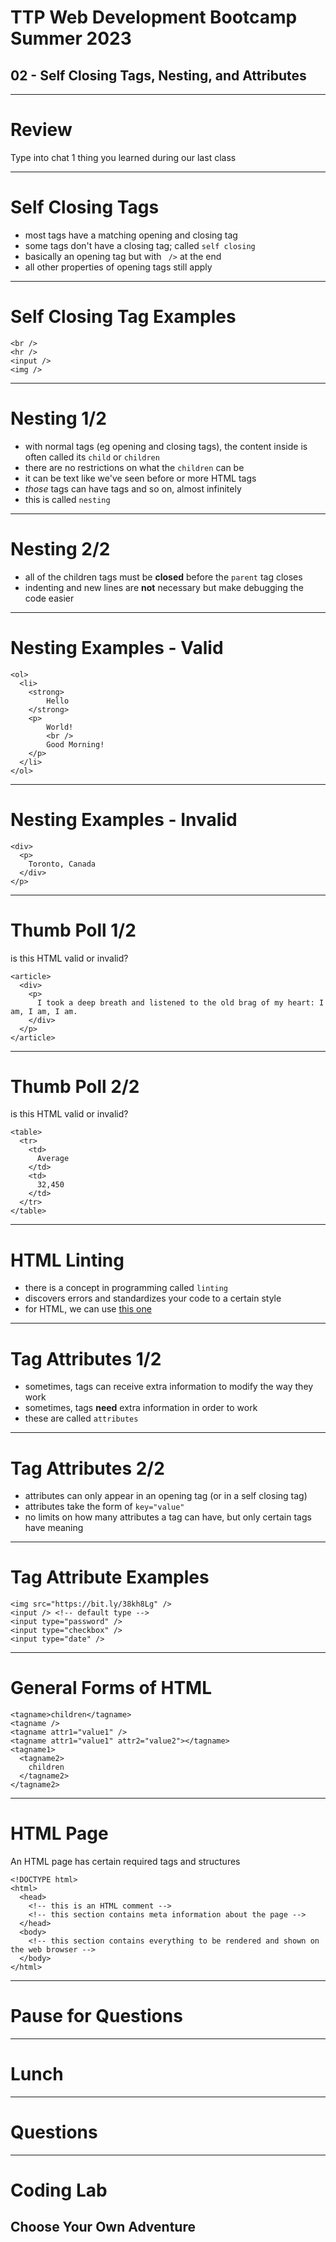 # TTP Web Development Bootcamp Summer 2023
## 02 - Self Closing Tags, Nesting, and Attributes

---

# Review
Type into chat 1 thing you learned during our last class

---

# Self Closing Tags

- most tags have a matching opening and closing tag
- some tags don't have a closing tag; called `self closing`
- basically an opening tag but with ` />` at the end
- all other properties of opening tags still apply

---

# Self Closing Tag Examples

```
<br />
<hr />
<input />
<img />
```

---

# Nesting 1/2

- with normal tags (eg opening and closing tags), the content inside is often called its `child` or `children`
- there are no restrictions on what the `children` can be
- it can be text like we've seen before or more HTML tags
- *those* tags can have tags and so on, almost infinitely
- this is called `nesting`

---

# Nesting 2/2

- all of the children tags must be **closed** before the `parent` tag closes
- indenting and new lines are **not** necessary but make debugging the code easier

---

# Nesting Examples - Valid

```
<ol>
  <li>
    <strong>
		Hello
	</strong>
	<p>
		World!
		<br />
		Good Morning!
	</p>
  </li>
</ol>
```

---

# Nesting Examples - Invalid

```
<div>
  <p>
    Toronto, Canada
  </div>
</p>
```

---

# Thumb Poll 1/2

is this HTML valid or invalid?

```
<article>
  <div>
    <p>
      I took a deep breath and listened to the old brag of my heart: I am, I am, I am.
    </div>
  </p>
</article>
```

---

# Thumb Poll 2/2

is this HTML valid or invalid?

```
<table>
  <tr>
    <td>
      Average
    </td>
    <td>
      32,450
    </td>
  </tr>
</table>
```

---

# HTML Linting

- there is a concept in programming called `linting`
- discovers errors and standardizes your code to a certain style
- for HTML, we can use [this one](https://jsonformatter.org/html-validator)

---

# Tag Attributes 1/2

- sometimes, tags can receive extra information to modify the way they work
- sometimes, tags **need** extra information in order to work
- these are called `attributes`

---

# Tag Attributes 2/2

- attributes can only appear in an opening tag (or in a self closing tag)
- attributes take the form of `key="value"`
- no limits on how many attributes a tag can have, but only certain tags have meaning

---

# Tag Attribute Examples

```
<img src="https://bit.ly/38kh8Lg" />
<input /> <!-- default type -->
<input type="password" />
<input type="checkbox" />
<input type="date" />
```

---

# General Forms of HTML

```
<tagname>children</tagname>
<tagname />
<tagname attr1="value1" />
<tagname attr1="value1" attr2="value2"></tagname>
<tagname1>
  <tagname2>
    children
  </tagname2>
</tagname2>
```

---

# HTML Page

An HTML page has certain required tags and structures

```
<!DOCTYPE html>
<html>
  <head>
    <!-- this is an HTML comment -->
    <!-- this section contains meta information about the page -->
  </head>
  <body>
    <!-- this section contains everything to be rendered and shown on the web browser -->
  </body>
</html>
```

---

# Pause for Questions

---

# Lunch

---

# Questions

---

# Coding Lab
## Choose Your Own Adventure

